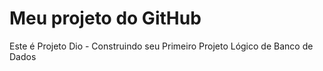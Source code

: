 # Meu projeto do GitHub

Este é Projeto Dio - Construindo seu Primeiro Projeto Lógico de Banco de Dados